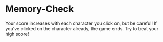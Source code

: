 # Memory-Check
Your score increases with each character you click on, but be careful! If you've clicked on the character already, the game ends. Try to beat your high score!
